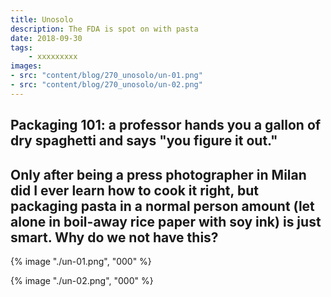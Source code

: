 ```yaml
---
title: Unosolo
description: The FDA is spot on with pasta
date: 2018-09-30
tags: 
    - xxxxxxxxx
images: 
- src: "content/blog/270_unosolo/un-01.png"
- src: "content/blog/270_unosolo/un-02.png"
---
```


Packaging 101: a professor hands you a gallon of dry spaghetti and says "you figure it out." 
-
Only after being a press photographer in Milan did I ever learn how to cook it right, but packaging pasta in a normal person amount (let alone in boil-away rice paper with soy ink) is just smart. Why do we not have this?  
- 

<div class="two-column">

{% image "./un-01.png", "000" %} 

{% image "./un-02.png", "000" %} 

</div>

